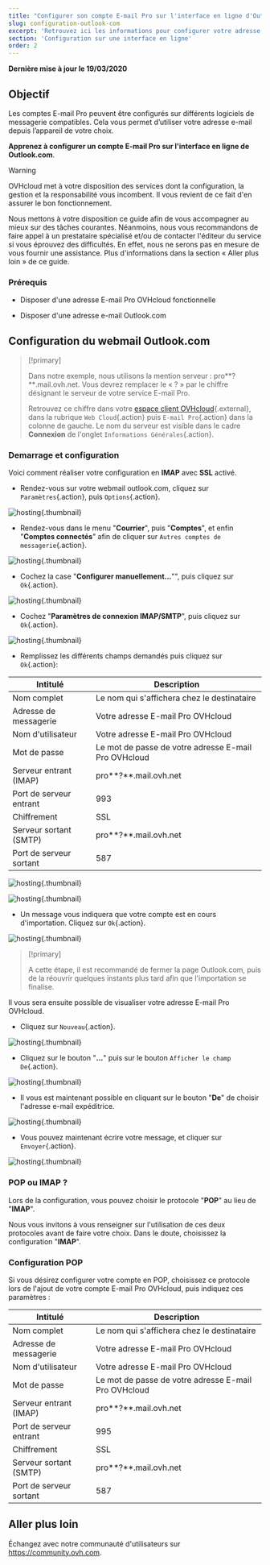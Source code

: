 ```yaml
---
title: "Configurer son compte E-mail Pro sur l'interface en ligne d'Outlook.com"
slug: configuration-outlook-com
excerpt: 'Retrouvez ici les informations pour configurer votre adresse E-mail Pro sur outlook.com'
section: 'Configuration sur une interface en ligne'
order: 2
---
```


**Dernière mise à jour le 19/03/2020**

## Objectif

Les comptes E-mail Pro peuvent être configurés sur différents logiciels de messagerie compatibles. Cela vous permet d’utiliser votre adresse e-mail depuis l’appareil de votre choix.

**Apprenez à configurer un compte E-mail Pro sur l'interface en ligne de Outlook.com**.

> [!warning]
>
> OVHcloud met à votre disposition des services dont la configuration, la gestion et la responsabilité vous incombent. Il vous revient de ce fait d'en assurer le bon fonctionnement.
> 
> Nous mettons à votre disposition ce guide afin de vous accompagner au mieux sur des tâches courantes. Néanmoins, nous vous recommandons de faire appel à un prestataire spécialisé et/ou de contacter l'éditeur du service si vous éprouvez des difficultés. En effet, nous ne serons pas en mesure de vous fournir une assistance. Plus d'informations dans la section « Aller plus loin » de ce guide.
> 

### Prérequis

- Disposer d'une adresse E-mail Pro OVHcloud fonctionnelle

- Disposer d'une adresse e-mail Outlook.com

## Configuration du webmail Outlook.com

> [!primary]
>
> Dans notre exemple, nous utilisons la mention serveur : pro**?**.mail.ovh.net. Vous devrez remplacer le « ? » par le chiffre désignant le serveur de votre service E-mail Pro.
> 
> Retrouvez ce chiffre dans votre [espace client OVHcloud](https://www.ovh.com/auth/?action=gotomanager){.external}, dans la rubrique `Web Cloud`{.action} puis `E-mail Pro`{.action}
>  dans la colonne de gauche. Le nom du serveur est visible dans le cadre **Connexion** de l'onglet `Informations Générales`{.action}.
> 

### Demarrage et configuration

Voici comment réaliser votre configuration en  **IMAP**  avec  **SSL** activé.

- Rendez-vous sur votre webmail outlook.com, cliquez sur `Paramètres`{.action}, puis `Options`{.action}.

![hosting](images/2.PNG){.thumbnail}

- Rendez-vous dans le menu "**Courrier**", puis "**Comptes**", et enfin "**Comptes connectés**" afin de cliquer sur `Autres comptes de messagerie`{.action}.

![hosting](images/3.PNG){.thumbnail}

- Cochez la case "**Configurer manuellement...**"", puis cliquez sur `Ok`{.action}.

![hosting](images/4.PNG){.thumbnail}

- Cochez "**Paramètres de connexion IMAP/SMTP**", puis cliquez sur `Ok`{.action}.

![hosting](images/5.PNG){.thumbnail}

- Remplissez les différents champs demandés puis cliquez sur `Ok`{.action}:

|Intitulé|Description|
|---|---|
|Nom complet|Le nom qui s'affichera chez le destinataire|
|Adresse de messagerie|Votre adresse E-mail Pro OVHcloud|
|Nom d'utilisateur|Votre adresse E-mail Pro OVHcloud|
|Mot de passe|Le mot de passe de votre adresse E-mail Pro OVHcloud|
|Serveur entrant (IMAP)|pro**?**.mail.ovh.net|
|Port de serveur entrant|993|
|Chiffrement|SSL|
|Serveur sortant (SMTP)|pro**?**.mail.ovh.net|
|Port de serveur sortant|587|

![hosting](images/6.PNG){.thumbnail}

![hosting](images/7.PNG){.thumbnail}

- Un message vous indiquera que votre compte est en cours d'importation. Cliquez sur `Ok`{.action}.

![hosting](images/8.PNG){.thumbnail}

> [!primary]
>
> A cette étape, il est recommandé de fermer la page Outlook.com, puis de la réouvrir quelques instants plus tard afin que l'importation se finalise.
> 

Il vous sera ensuite possible de visualiser votre adresse E-mail Pro OVHcloud.

- Cliquez sur `Nouveau`{.action}.

![hosting](images/10.PNG){.thumbnail}

- Cliquez sur le bouton "**...**" puis sur le bouton `Afficher le champ De`{.action}.

![hosting](images/11.PNG){.thumbnail}

- Il vous est maintenant possible en cliquant sur le bouton "**De**" de choisir l'adresse e-mail expéditrice.

![hosting](images/12.PNG){.thumbnail}

- Vous pouvez maintenant écrire votre message, et cliquer sur `Envoyer`{.action}.

![hosting](images/13.PNG){.thumbnail}

### POP ou IMAP ?
Lors de la configuration, vous pouvez choisir le protocole "**POP**" au lieu de "**IMAP**".

Nous vous invitons à vous renseigner sur l'utilisation de ces deux protocoles avant de faire votre choix. Dans le doute, choisissez la configuration "**IMAP**".

### Configuration POP
Si vous désirez configurer votre compte en POP, choisissez ce protocole lors de l'ajout de votre compte E-mail Pro OVHcloud, puis indiquez ces paramètres :

|Intitulé|Description|
|---|---|
|Nom complet|Le nom qui s'affichera chez le destinataire|
|Adresse de messagerie|Votre adresse E-mail Pro OVHcloud|
|Nom d'utilisateur|Votre adresse E-mail Pro OVHcloud|
|Mot de passe|Le mot de passe de votre adresse E-mail Pro OVHcloud|
|Serveur entrant (IMAP)|pro**?**.mail.ovh.net|
|Port de serveur entrant|995|
|Chiffrement|SSL|
|Serveur sortant (SMTP)|pro**?**.mail.ovh.net|
|Port de serveur sortant|587|


## Aller plus loin

Échangez avec notre communauté d'utilisateurs sur <https://community.ovh.com>.